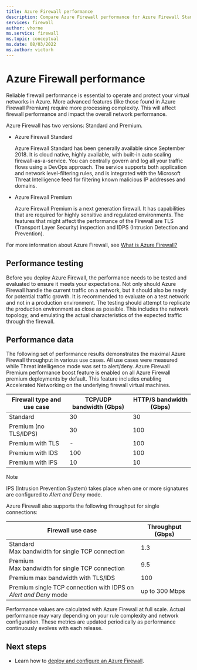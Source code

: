 ```yaml
---
title: Azure Firewall performance 
description: Compare Azure Firewall performance for Azure Firewall Standard and Premium
services: firewall
author: vhorne
ms.service: firewall
ms.topic: conceptual
ms.date: 08/03/2022
ms.author: victorh
---
```


# Azure Firewall performance

Reliable firewall performance is essential to operate and protect your virtual networks in Azure. More advanced features (like those found in Azure Firewall Premium) require more processing complexity. This will affect firewall performance and impact the overall network performance.

Azure Firewall has two versions: Standard and Premium.

- Azure Firewall Standard

   Azure Firewall Standard has been generally available since September 2018. It is cloud native, highly available, with built-in auto scaling firewall-as-a-service. You can centrally govern and log all your traffic flows using a DevOps approach. The service supports both application and network level-filtering rules, and is integrated with the Microsoft Threat Intelligence feed for filtering known malicious IP addresses and domains. 
- Azure Firewall Premium

   Azure Firewall Premium is a next generation firewall. It has capabilities that are required for highly sensitive and regulated environments. The features that might affect the performance of the Firewall are TLS (Transport Layer Security) inspection and IDPS (Intrusion Detection and Prevention).

For more information about Azure Firewall, see [What is Azure Firewall?](overview.md)

## Performance testing

Before you deploy Azure Firewall, the performance needs to be tested and evaluated to ensure it meets your expectations. Not only should Azure Firewall handle the current traffic on a network, but it should also be ready for potential traffic growth. It is recommended to evaluate on a test network and not in a production environment. The testing should attempt to replicate the production environment as close as possible. This includes the network topology, and emulating the actual characteristics of the expected traffic through the firewall.

## Performance data

The following set of performance results demonstrates the maximal Azure Firewall throughput in various use cases. All use cases were measured while Threat intelligence mode was set to alert/deny. Azure Firewall Premium performance boost feature is enabled on all Azure Firewall premium deployments by default.  This feature includes enabling Accelerated Networking on the underlying firewall virtual machines.


|Firewall type and use case  |TCP/UDP bandwidth (Gbps)  |HTTP/S bandwidth (Gbps)  |
|---------|---------|---------|
|Standard     |30|30|
|Premium (no TLS/IDPS)     |30|100|
|Premium with TLS     |-|100|
|Premium with IDS     |100|100|
|Premium with IPS      |10|10|

> [!NOTE]
> IPS (Intrusion Prevention System) takes place when one or more signatures are configured to *Alert and Deny* mode.

Azure Firewall also supports the following throughput for single connections:


|Firewall use case  |Throughput (Gbps)|
|---------|---------|
|Standard<br>Max bandwidth for single TCP connection     |1.3|
|Premium<br>Max bandwidth for single TCP connection     |9.5|
|Premium max bandwidth with TLS/IDS|100|
|Premium single TCP connection with IDPS on *Alert and Deny* mode|up to 300 Mbps|

Performance values are calculated with Azure Firewall at full scale. Actual performance may vary depending on your rule complexity and network configuration. These metrics are updated periodically as performance continuously evolves with each release.

## Next steps

- Learn how to [deploy and configure an Azure Firewall](tutorial-firewall-deploy-portal.md).